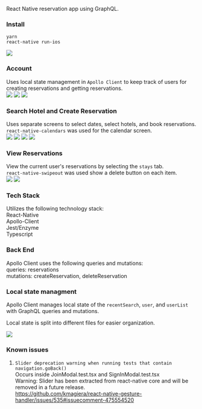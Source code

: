 React Native reservation app using GraphQL.

### Install

```
yarn
react-native run-ios
```

![](./resources/app-flow.gif)

### Account

Uses local state management in `Apollo Client` to keep track of users for creating reservations and getting reservations.  
![](./resources/account.png)
![](./resources/signin.png)
![](./resources/join.png)

### Search Hotel and Create Reservation

Uses separate screens to select dates, select hotels, and book reservations.  
`react-native-calendars` was used for the calendar screen.  
![](./resources/search.png)
![](./resources/calendar.png)
![](./resources/hotels.png)
![](./resources/book.png)

### View Reservations

View the current user's reservations by selecting the `stays` tab.  
`react-native-swipeout` was used show a delete button on each item.  
![](./resources/stays.png)
![](./resources/delete.png)

### Tech Stack

Utilizes the following technology stack:  
React-Native  
Apollo-Client  
Jest/Enzyme  
Typescript  

### Back End

Apollo Client uses the following queries and mutations:  
queries: reservations  
mutations: createReservation, deleteReservation  

### Local state managment

Apollo Client manages local state of the `recentSearch`, `user`, and `userList` with GraphQL queries and mutations.

Local state is split into different files for easier organization.

![](./resources/client-state-folder-structure.png)

### Known issues

1. `Slider deprecation warning when running tests that contain navigation.goBack()`  
   Occurs inside JoinModal.test.tsx and SignInModal.test.tsx  
   Warning: Slider has been extracted from react-native core and will be removed in a future release.  
   https://github.com/kmagiera/react-native-gesture-handler/issues/535#issuecomment-475554520
